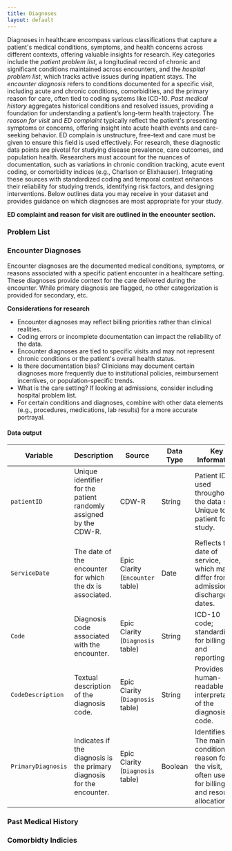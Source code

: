 ```yaml
---
title: Diagnoses
layout: default
---
```


Diagnoses in healthcare encompass various classifications that capture a patient's medical conditions, symptoms, and health concerns across different contexts, offering valuable insights for research. Key categories include the _patient problem list_, a longitudinal record of chronic and significant conditions maintained across encounters, and the _hospital problem list_, which tracks active issues during inpatient stays. The _encounter diagnosis_ refers to conditions documented for a specific visit, including acute and chronic conditions, comorbidities, and the primary reason for care, often tied to coding systems like ICD-10. _Past medical history_ aggregates historical conditions and resolved issues, providing a foundation for understanding a patient’s long-term health trajectory. The _reason for visit_ and _ED complaint_ typically reflect the patient's presenting symptoms or concerns, offering insight into acute health events and care-seeking behavior. ED complain is unstructure, free-text and care must be given to ensure this field is used effectively. For research, these diagnostic data points are pivotal for studying disease prevalence, care outcomes, and population health. Researchers must account for the nuances of documentation, such as variations in chronic condition tracking, acute event coding, or comorbidity indices (e.g., Charlson or Elixhauser). Integrating these sources with standardized coding and temporal context enhances their reliability for studying trends, identifying risk factors, and designing interventions. Below outlines data you may receive in your dataset and provides guidance on which diagnoses are most appropriate for your study. 

**ED complaint and reason for visit are outlined in the encounter section.**

### Problem List

### Encounter Diagnoses
Encounter diagnoses are the documented medical conditions, symptoms, or reasons associated with a specific patient encounter in a healthcare setting. These diagnoses provide context for the care delivered during the encounter. While primary diagnosis are flagged, no other categorization is provided for secondary, etc.

**Considerations for research**
- Encounter diagnoses may reflect billing priorities rather than clinical realities.
- Coding errors or incomplete documentation can impact the reliability of the data.
- Encounter diagnoses are tied to specific visits and may not represent chronic conditions or the patient's overall health status.
- Is there documentation bias? Clinicians may document certain diagnoses more frequently due to institutional policies, reimbursement incentives, or population-specific trends.
- What is the care setting? If looking at admissions, consider including hospital problem list.
- For certain conditions and diagnoses, combine with other data elements (e.g., procedures, medications, lab results) for a more accurate portrayal.

#### Data output

| Variable            | Description                                                                 | Source                              | Data Type   | Key Information                                                                                                  |
|---------------------|-----------------------------------------------------------------------------|-------------------------------------|-------------|------------------------------------------------------------------------------------------------------------------|
| `patientID` | Unique identifier for the patient randomly assigned by the CDW-R.                                 | CDW-R   | String      | Patient ID used throughout the data set. Unique to the patient for a study.                                        |
| `ServiceDate`   | The date of the encounter for which the dx is associated.                                     | Epic Clarity (`Encounter` table)    | Date        | Reflects the date of service, which may differ from admission or discharge dates.                               |
| `Code`           | Diagnosis code associated with the encounter.                             | Epic Clarity (`Diagnosis` table)    | String      | ICD-10 code; standardized for billing and reporting.                          |
| `CodeDescription`| Textual description of the diagnosis code.                                | Epic Clarity (`Diagnosis` table)    | String      | Provides a human-readable interpretation of the diagnosis code.                                                 |
| `PrimaryDiagnosis` | Indicates if the diagnosis is the primary diagnosis for the encounter.  | Epic Clarity (`Diagnosis` table)    | Boolean     | Identifies the The main condition or reason for the visit, often used for billing and resource allocation.                                                        |


### Past Medical History

### Comorbidty Indicies
